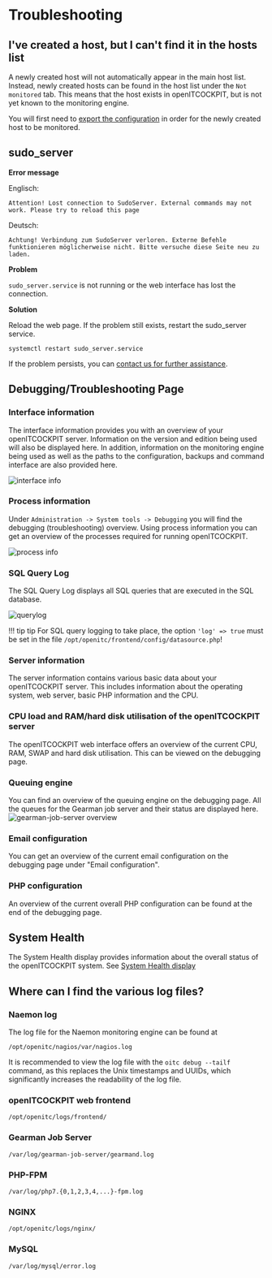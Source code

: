 # Troubleshooting

## I've created a host, but I can't find it in the hosts list

A newly created host will not automatically appear in the main host list. Instead, newly created hosts can be found in the host list under the `Not monitored` tab. This means that the host exists in openITCOCKPIT, but is not yet known to the monitoring engine.

You will first need to [export the configuration](../../monitoring/basic-principles/#how-do-i-carry-out-an-export) in order for the newly created host to be monitored.

## sudo_server

**Error message**
  
Englisch:
```
Attention! Lost connection to SudoServer. External commands may not work. Please try to reload this page
```

Deutsch:
```
Achtung! Verbindung zum SudoServer verloren. Externe Befehle funktionieren möglicherweise nicht. Bitte versuche diese Seite neu zu laden.
```



**Problem**

`sudo_server.service` is not running or the web interface has lost the connection.

**Solution**

Reload the web page.
If the problem still exists, restart the sudo_server service.

```
systemctl restart sudo_server.service
```

If the problem persists, you can [contact us for further assistance](../support/#support).

## Debugging/Troubleshooting Page

### Interface information

The interface information provides you with an overview of your openITCOCKPIT server. Information on the version and edition being used will also be displayed here. In addition, information on the monitoring engine being used as well as the paths to the configuration, backups and command interface are also provided here.

![interface info](/images/debugging-interfaceinfo.png)

### Process information

Under `Administration -> System tools -> Debugging` you will find the debugging (troubleshooting) overview. Using process information you can get an overview of the processes required for running openITCOCKPIT.

![process info](/images/debugging-processinfo.png)

### SQL Query Log

The SQL Query Log displays all SQL queries that are executed in the SQL database.

![querylog](/images/debugging-sqlquerylog.png)

!!! tip
    tip For SQL query logging to take place, the option `'log' => true` must be set in the file `/opt/openitc/frontend/config/datasource.php`!

### Server information

The server information contains various basic data about your openITCOCKPIT server. This includes information about the operating system, web server, basic PHP information and the CPU.

### CPU load and RAM/hard disk utilisation of the openITCOCKPIT server

The openITCOCKPIT web interface offers an overview of the current CPU, RAM, SWAP and hard disk utilisation. This can be viewed on the debugging page.

### Queuing engine
You can find an overview of the queuing engine on the debugging page. All the queues for the Gearman job server and their status are displayed here.
![gearman-job-server overview](/images/debugging-queuingengine.png)

### Email configuration
You can get an overview of the current email configuration on the debugging page under "Email configuration". 

### PHP configuration
An overview of the current overall PHP configuration can be found at the end of the debugging page.

## System Health
The System Health display provides information about the overall status of the openITCOCKPIT system. See [System Health display](../../monitoring/user-interface/#system-health) 

## Where can I find the various log files?

### Naemon log

The log file for the Naemon monitoring engine can be found at

```
/opt/openitc/nagios/var/nagios.log
```

It is recommended to view the log file with the `oitc debug --tailf` command, as this replaces the Unix timestamps and UUIDs, which significantly increases the readability of the log file.

### openITCOCKPIT web frontend

```
/opt/openitc/logs/frontend/
```

### Gearman Job Server

```
/var/log/gearman-job-server/gearmand.log
```

### PHP-FPM

```
/var/log/php7.{0,1,2,3,4,...}-fpm.log
```

### NGINX

```
/opt/openitc/logs/nginx/
```

### MySQL

```
/var/log/mysql/error.log
```
